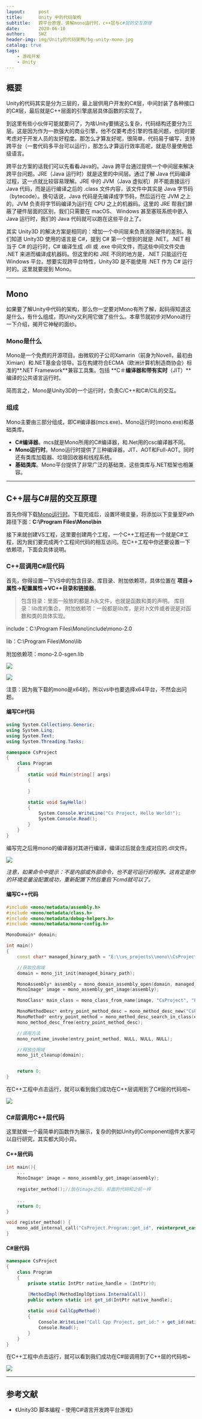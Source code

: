 ```yaml
---
layout:     post
title:      Unity 中的代码架构
subtitle:   跨平台原理，讲解mono运行时，c++层与c#层的交互原理
date:       2020-06-10
author:     SWZ
header-img: img/Unity的代码架构/bg-unity-mono.jpg
catalog: true
tags:
    - 游戏开发
    - Unity
---
```


## 概要

Unity的代码其实是分为三层的，最上层供用户开发的C#层，中间封装了各种接口的C#层，最后就是C++层面的引擎底层具体函数的实现了。

到这里有些小伙伴可能就要问了，为啥Unity要搞这么复杂，代码结构还要分为三层。这是因为作为一款强大的商业引擎，他不仅要考虑引擎的性能问题，也同时要考虑对于开发人员的友好程度。那怎么才算友好呢，很简单，代码易于编写，支持跨平台（一套代码多平台可以运行），那怎么才算运行效率高呢，就是尽量使用低级语言。

跨平台方案的话我们可以先看看Java的。Java 跨平台通过提供一个中间层来解决跨平台问题。JRE（Java 运行时）就是这里的中间层。通过了解 Java 代码编译过程，这一点就比较容易理解。JRE 中的 JVM（Java 虚拟机）并不能直接运行 Java 代码，而是运行编译之后的 .class 文件内容，该文件中其实是 Java 字节码（bytecode）。换句话说，Java 代码是先编译成字节码，然后运行在 JVM 之上的，JVM 负责将字节码编译为运行在 CPU 之上的机器码。这里的 JRE 帮我们屏蔽了硬件层面的区别，我们只需要在 macOS、 Windows 甚至塞班系统中嵌入 Java 运行时，我们的 Java 代码就可以跑在这些平台上了。

其实 Unity3D 的解决方案是相同的：增加一个中间层来负责消除硬件的差别。我们知道 Unity3D 使用的语言是 C#，提到 C# 第一个想到的就是 .NET。.NET 相当于 C# 的运行时，C# 编译生成 .dll 或 .exe 中间文件，而这些中间文件交由 .NET 来进而编译成机器码。但这里的和 JRE 不同的地方是，.NET 只能运行在 Windows 平台。想要实现跨平台特性，Unity3D 是不能使用 .NET 作为 C# 运行时的。这里就要提到 Mono。

---

## Mono

如果要了解Unity中代码的架构，那么你一定要对Mono有所了解，起码得知道这是什么，有什么组成，而Unity又利用它做了些什么。本章节就初步对Mono进行一下介绍，揭开它神秘的面纱。

### Mono是什么

Mono是一个免费的开源项目。由微软的子公司Xamarin（前身为Novell，最初由Ximian）和.NET基金会领导。旨在构建符合ECMA（欧洲计算机制造商协会）标准的**.NET Framework**兼容工具集。包括 **C＃**编译器和带有实时**（JIT）**编译的公共语言运行时。

简而言之，Mono是Unity3D的一个运行时，负责C/C++和C#/CIL的交互。

### 组成

Mono主要由三部分组成，即C#编译器(mcs.exe)、Mono运行时(mono.exe)和基础类库。

* **C#编译器**。mcs就是Mono所用的C#编译器，和.Net用的csc编译器不同。
* **Mono运行时**。Mono运行时提供了三种编译器，JIT、AOT和Full-AOT。同时还有类库加载器、垃圾回收器和线程系统。
* **基础类库**。Mono平台提供了非常广泛的基础类，这些类库与.NET框架也相兼容。

---

## C++层与C#层的交互原理

首先你得下载[Mono运行时](http://www.mono-project.com/download/)。下载完成后，设置环境变量，将添加以下变量至Path路径下面：**C:\Program Files\Mono\bin**

接下来就创建VS工程，这里要创建两个工程，一个C++工程还有一个就是C#工程，因为我们要完成两个工程间代码的相互访问。在C++工程中你还要设置一下依赖项，下面会具体说明。

### C++层调用C#层代码

首先，你得设置一下VS中的包含目录、库目录、附加依赖项，具体位置在 **项目->属性->配置属性->VC++目录和链接器**。

> 包含目录：里面一般放的都是.h头文件，也就是函数和类的声明。
> 库目录：lib库的集合。
> 附加依赖项：一般都是lib库，是对.h文件或者说是对函数和类的具体实现。

include：C:\Program Files\Mono\include\mono-2.0

lib：C:\Program Files\Mono\lib

附加依赖项：mono-2.0-sgen.lib

![](https://image-blog-1257507325.cos.ap-shanghai.myqcloud.com/Unity%E7%9A%84%E4%BB%A3%E7%A0%81%E6%9E%B6%E6%9E%84/config_1.png)

![](https://image-blog-1257507325.cos.ap-shanghai.myqcloud.com/Unity%E7%9A%84%E4%BB%A3%E7%A0%81%E6%9E%B6%E6%9E%84/config_2.png)

注意：因为我下载的mono是x64的，所以vs中也要选择x64平台，不然会出问题。

#### 编写C#代码

```c#
using System.Collections.Generic;
using System.Linq;
using System.Text;
using System.Threading.Tasks;

namespace CsProject
{
    class Program
    {
        static void Main(string[] args)
        {
            
        }

        static void SayHello()
        {
            System.Console.WriteLine("Cs Project, Hello World!");
            System.Console.Read();
        }
    }
}
```

编写完之后用mono的编译器对其进行编译，编译过后就会生成对应的.dll文件。

![](https://image-blog-1257507325.cos.ap-shanghai.myqcloud.com/Unity%E7%9A%84%E4%BB%A3%E7%A0%81%E6%9E%B6%E6%9E%84/mcs_compiler.png)

*注意，如果命令中提示：不是内部或外部命令，也不是可运行的程序。这肯定是你的环境变量没配置成功，重新配置下然后重启下cmd就可以了。*

#### 编写C++代码

```c++
#include <mono/metadata/assembly.h>
#include <mono/metadata/class.h>
#include <mono/metadata/debug-helpers.h>
#include <mono/metadata/mono-config.h>

MonoDomain* domain;

int main()
{
    const char* managed_binary_path = "E:\\vs_projects\\mono\\CsProject\\CsProject\\Program.dll";

    //获取应用域
    domain = mono_jit_init(managed_binary_path);

    MonoAssembly* assembly = mono_domain_assembly_open(domain, managed_binary_path);
    MonoImage* image = mono_assembly_get_image(assembly);

    MonoClass* main_class = mono_class_from_name(image, "CsProject", "Program");

    MonoMethodDesc* entry_point_method_desc = mono_method_desc_new("CsProject.Program:SayHello", true);
    MonoMethod* entry_point_method = mono_method_desc_search_in_class(entry_point_method_desc, main_class);
    mono_method_desc_free(entry_point_method_desc);

	//调用方法
    mono_runtime_invoke(entry_point_method, NULL, NULL, NULL);

	//释放应用域
    mono_jit_cleanup(domain);


    return 0;
}
```

在C++工程中点击运行，就可以看到我们成功在C++层调用到了C#层的代码啦~

![](https://image-blog-1257507325.cos.ap-shanghai.myqcloud.com/Unity%E7%9A%84%E4%BB%A3%E7%A0%81%E6%9E%B6%E6%9E%84/debug_success.png)



### C#层调用C++层代码

这里就做一个最简单的函数作为展示，复杂的例如Unity的Component组件大家可以自行研究，其实都大同小异。

#### C++层代码

```c++
int main(){
    ...
    MonoImage* image = mono_assembly_get_image(assembly);  
    
    register_method();//放在image之后，前面的代码和之前一样
    
    ...
    return 0;
}

void register_method() {
    mono_add_internal_call("CsProject.Program::get_id", reinterpret_cast<void*>(get_id));
}
```

#### C#层代码

```c#
namespace CsProject
{
    class Program
    {
        private static IntPtr native_handle = (IntPtr)0;

        [MethodImpl(MethodImplOptions.InternalCall)]
        public extern static int get_id(IntPtr native_handle);
        
        static void CallCppMethod()
        {
            Console.WriteLine("Call Cpp Project, get_id:" + get_id(native_handle));
            Console.Read();
        }
    }
}
```

在C++工程中点击运行，就可以看到我们成功在C#层调用到了C++层的代码啦~

![](https://image-blog-1257507325.cos.ap-shanghai.myqcloud.com/Unity%E7%9A%84%E4%BB%A3%E7%A0%81%E6%9E%B6%E6%9E%84/debug_success_2.png)

---

## 参考文献

* 《Unity3D 脚本编程 - 使用C#语言开发跨平台游戏》